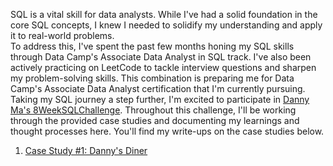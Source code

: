 SQL is a vital skill for data analysts. While I've had a solid foundation in the core SQL concepts, I knew I needed to solidify my understanding and apply it to real-world problems. \
To address this, I've spent the past few months honing my SQL skills through Data Camp's Associate Data Analyst in SQL track. I've also been actively practicing on LeetCode to tackle interview questions and sharpen my problem-solving skills. This combination is preparing me for Data Camp's Associate Data Analyst certification that I'm currently pursuing. \
Taking my SQL journey a step further, I'm excited to participate in [Danny Ma's 8WeekSQLChallenge](https://8weeksqlchallenge.com/). 
Throughout this challenge, I'll be working through the provided case studies and documenting my learnings and thought processes here. You'll find my write-ups on the case studies below.

1. [Case Study #1: Danny's Diner](https://github.com/LailaElmoataz/8_Week_SQL_Challenge/tree/main/Case%20Study%20%231%20-%20Danny's%20Diner)